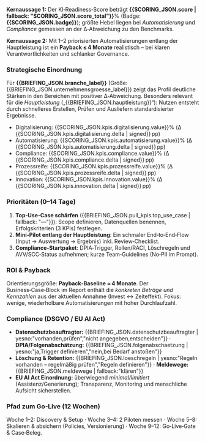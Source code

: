 <!-- EXECUTIVE SUMMARY (DE)
Kontextdaten (NICHT rendern, nur verarbeiten):
BRIEFING_JSON = {{BRIEFING_JSON}}
SCORING_JSON  = {{SCORING_JSON}}
BENCHMARKS_JSON = {{BENCHMARKS_JSON}}
TOOLS_JSON = {{TOOLS_JSON}}
FUNDING_JSON = {{FUNDING_JSON}}

Ziel:
Erzeuge einen kompakten, BERATENDEN HTML-Abschnitt "Executive Summary" für Entscheider:innen.
Gib AUSSCHLIESSLICH sauberes HTML zurück (kein Markdown, keine Code fences, kein <html>/<body>).

Regeln:
- Nutze ausschließlich die Zahlen/Begriffe aus den JSONs oben. Keine erfundenen Werte.
- Runden: ganzzahlig in %; Delta als “+/-X pp”.
- Sprache: klar, professionell, motivierend – ohne Marketing-Phrasen.
- Branchen-/Firmendaten aus BRIEFING_JSON (z. B. branche_label, unternehmensgroesse_label, hauptleistung).
- KPIs & Deltas aus SCORING_JSON.kpis.
- ROI: Executive Summary nennt nur die Payback-Baseline (≈ 4 Monate) und verweist auf den Business-Case-Block für genaue Beträge.
- Compliance: DSGVO / EU AI Act kurz, praxisnah; beziehe BRIEFING-Signale (datenschutzbeauftragter, folgenabschaetzung, loeschregeln, meldewege, governance) ein.
- Länge: ~250–380 Wörter.
- Struktur fix wie unten; KEINE zusätzlichen H1/H2 außerhalb der vorgegebenen.

Ausgabeformat (GENAU so, nur HTML): -->
<section class="card executive-summary">

  <!-- 1) Zwei Kernaussagen (GENAU ZWEI ZEILEN) -->
  <div class="lede">
    <p class="keyline"><strong>Kernaussage 1:</strong>
      Der KI‑Readiness‑Score beträgt <strong>{{SCORING_JSON.score | fallback: "SCORING_JSON.score_total"}}</strong>% (Badge:
      <strong>{{SCORING_JSON.badge}}</strong>); größte Hebel liegen bei
      <em>Automatisierung</em> und <em>Compliance</em> gemessen an der Δ‑Abweichung zu den Benchmarks.
    </p>
    <p class="keyline"><strong>Kernaussage 2:</strong>
      Mit 1–2 priorisierten Automatisierungen entlang der Hauptleistung ist ein <strong>Payback ≤ 4 Monate</strong> realistisch –
      bei klaren Verantwortlichkeiten und schlanker Governance.
    </p>
  </div>

  <!-- 2) Strategische Einordnung -->
  <h3>Strategische Einordnung</h3>
  <p>
    Für <strong>{{BRIEFING_JSON.branche_label}}</strong> (Größe: {{BRIEFING_JSON.unternehmensgroesse_label}}) zeigt das Profil
    deutliche Stärken in den Bereichen mit positiver Δ‑Abweichung. Besonders relevant für die
    <em>Hauptleistung</em> („{{BRIEFING_JSON.hauptleistung}}“): Nutzen entsteht durch schnelleres
    Erstellen, Prüfen und Ausliefern standardisierter Ergebnisse.
  </p>
  <ul class="pill-list">
    <li><span class="pill">Digitalisierung: {{SCORING_JSON.kpis.digitalisierung.value}}% (Δ {{SCORING_JSON.kpis.digitalisierung.delta | signed}} pp)</span></li>
    <li><span class="pill">Automatisierung: {{SCORING_JSON.kpis.automatisierung.value}}% (Δ {{SCORING_JSON.kpis.automatisierung.delta | signed}} pp)</span></li>
    <li><span class="pill">Compliance: {{SCORING_JSON.kpis.compliance.value}}% (Δ {{SCORING_JSON.kpis.compliance.delta | signed}} pp)</span></li>
    <li><span class="pill">Prozessreife: {{SCORING_JSON.kpis.prozessreife.value}}% (Δ {{SCORING_JSON.kpis.prozessreife.delta | signed}} pp)</span></li>
    <li><span class="pill">Innovation: {{SCORING_JSON.kpis.innovation.value}}% (Δ {{SCORING_JSON.kpis.innovation.delta | signed}} pp)</span></li>
  </ul>

  <!-- 3) Prioritäten 0–14 Tage -->
  <h3>Prioritäten (0–14 Tage)</h3>
  <ol>
    <li><strong>Top‑Use‑Case schärfen</strong> ({{BRIEFING_JSON.pull_kpis.top_use_case | fallback: "—"}}): Scope definieren, Datenquellen benennen, Erfolgskriterien (3 KPIs) festlegen.</li>
    <li><strong>Mini‑Pilot entlang der Hauptleistung</strong>: Ein schmaler End‑to‑End‑Flow (Input → Auswertung → Ergebnis) inkl. Review‑Checklist.</li>
    <li><strong>Compliance‑Startpaket</strong>: DPIA‑Trigger, Rollen/RACI, Löschregeln und AVV/SCC‑Status aufnehmen; kurze Team‑Guidelines (No‑PII im Prompt).</li>
  </ol>

  <!-- 4) ROI & Payback -->
  <h3>ROI & Payback</h3>
  <p>
    Orientierungsgröße: <strong>Payback‑Baseline ≈ 4 Monate</strong>. Der Business‑Case‑Block im Report enthält die
    <em>konkreten Beträge und Kennzahlen</em> aus der aktuellen Annahme (Invest&nbsp;↔&nbsp;Zeiteffekt).
    Fokus: wenige, wiederholbare Automatisierungen mit hoher Durchlaufzahl.
  </p>

  <!-- 5) Compliance (DSGVO / EU AI Act) -->
  <h3>Compliance (DSGVO / EU AI Act)</h3>
  <ul>
    <li><strong>Datenschutzbeauftragter:</strong> {{BRIEFING_JSON.datenschutzbeauftragter | yesno:"vorhanden,prüfen","nicht angegeben,entscheiden"}} · <strong>DPIA/Folgenabschätzung:</strong> {{BRIEFING_JSON.folgenabschaetzung | yesno:"ja,Trigger definieren","nein,bei Bedarf anstoßen"}}</li>
    <li><strong>Löschung &amp; Retention:</strong> {{BRIEFING_JSON.loeschregeln | yesno:"Regeln vorhanden – regelmäßig prüfen","Regeln definieren"}} · <strong>Meldewege:</strong> {{BRIEFING_JSON.meldewege | fallback:"klären"}}</li>
    <li><strong>EU AI Act Einordnung:</strong> überwiegend <em>minimal/limitiert</em> (Assistenz/Generierung); Transparenz, Monitoring und menschliche Aufsicht sicherstellen.</li>
  </ul>

  <!-- 6) Nächste 12 Wochen (Pfad zum Go‑Live) -->
  <h3>Pfad zum Go‑Live (12 Wochen)</h3>
  <p>
    Woche 1–2: Discovery &amp; Setup · Woche 3–4: 2 Piloten messen · Woche 5–8: Skalieren &amp; absichern
    (Policies, Versionierung) · Woche 9–12: Go‑Live‑Gate &amp; Case‑Beleg.
  </p>
</section>
